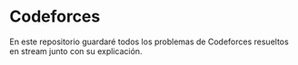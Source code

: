 # Codeforces
En este repositorio guardaré todos los problemas de Codeforces resueltos en stream junto con su explicación.
